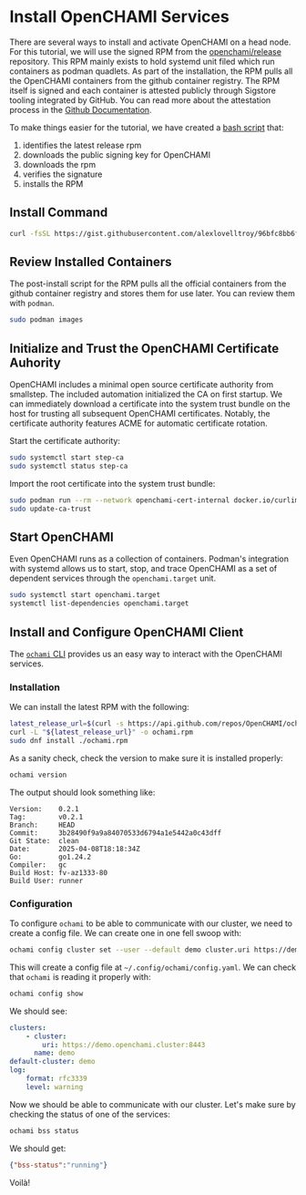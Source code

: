# Install OpenCHAMI Services

There are several ways to install and activate OpenCHAMI on a head node.  For this tutorial, we will use the signed RPM from the [openchami/release](https://github.com/openchami/release) repository.  This RPM mainly exists to hold systemd unit filed which run containers as podman quadlets.  As part of the installation, the RPM pulls all the OpenCHAMI containers from the github container registry.  The RPM itself is signed and each container is attested publicly through Sigstore tooling integrated by GitHub.  You can read more about the attestation process in the [Github Documentation](https://docs.github.com/en/actions/security-for-github-actions/using-artifact-attestations/using-artifact-attestations-to-establish-provenance-for-builds).

To make things easier for the tutorial, we have created a [bash script](https://gist.github.com/alexlovelltroy/96bfc8bb6f59c0845617a0dc659871de) that:

1. identifies the latest release rpm
1. downloads the public signing key for OpenCHAMI
1. downloads the rpm
1. verifies the signature
1. installs the RPM

## Install Command
```bash
curl -fsSL https://gist.githubusercontent.com/alexlovelltroy/96bfc8bb6f59c0845617a0dc659871de/raw | bash
```

## Review Installed Containers

The post-install script for the RPM pulls all the official containers from the github container registry and stores them for use later.  You can review them with `podman`.

```bash
sudo podman images
```

## Initialize and Trust the OpenCHAMI Certificate Auhority

OpenCHAMI includes a minimal open source certificate authority from smallstep.  The included automation initialized the CA on first startup.  We can immediately download a certificate into the system trust bundle on the host for trusting all subsequent OpenCHAMI certificates.  Notably, the certificate authority features ACME for automatic certificate rotation.

Start the certificate authority:

```bash
sudo systemctl start step-ca
sudo systemctl status step-ca
```

Import the root certificate into the system trust bundle:

```bash
sudo podman run --rm --network openchami-cert-internal docker.io/curlimages/curl -sk https://step-ca:9000/roots.pem | sudo tee /etc/pki/ca-trust/source/anchors/ochami.pem
sudo update-ca-trust
```

## Start OpenCHAMI

Even OpenCHAMI runs as a collection of containers. Podman's integration with systemd allows us to start, stop, and trace OpenCHAMI as a set of dependent services through the `openchami.target` unit.

```bash
sudo systemctl start openchami.target
systemctl list-dependencies openchami.target
```

## Install and Configure OpenCHAMI Client

The [`ochami` CLI](https://github.com/OpenCHAMI/ochami) provides us an easy way to interact with the OpenCHAMI services.

### Installation

We can install the latest RPM with the following:

```bash
latest_release_url=$(curl -s https://api.github.com/repos/OpenCHAMI/ochami/releases/latest | jq -r '.assets[] | select(.name | endswith("amd64.rpm")) | .browser_download_url')
curl -L "${latest_release_url}" -o ochami.rpm
sudo dnf install ./ochami.rpm
```

As a sanity check, check the version to make sure it is installed properly:

```bash
ochami version
```

The output should look something like:

```
Version:    0.2.1
Tag:        v0.2.1
Branch:     HEAD
Commit:     3b28490f9a9a84070533d6794a1e5442a0c43dff
Git State:  clean
Date:       2025-04-08T18:18:34Z
Go:         go1.24.2
Compiler:   gc
Build Host: fv-az1333-80
Build User: runner
```

### Configuration

To configure `ochami` to be able to communicate with our cluster, we need to create a config file. We can create one in one fell swoop with:

```bash
ochami config cluster set --user --default demo cluster.uri https://demo.openchami.cluster:8443
```

This will create a config file at `~/.config/ochami/config.yaml`. We can check that `ochami` is reading it properly with:

```bash
ochami config show
```

We should see:

```yaml
clusters:
    - cluster:
        uri: https://demo.openchami.cluster:8443
      name: demo
default-cluster: demo
log:
    format: rfc3339
    level: warning
```

Now we should be able to communicate with our cluster. Let's make sure by checking the status of one of the services:

```bash
ochami bss status
```

We should get:

```json
{"bss-status":"running"}
```

Voilà!
